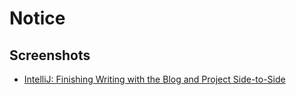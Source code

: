 # Notice

## Screenshots

- [IntelliJ: Finishing Writing with the Blog and Project Side-to-Side](intellij-_-finishing-writing-with-the-blog-and-project-side--to--side.png)
